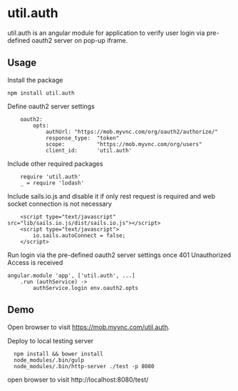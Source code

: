 # util.auth
util.auth is an angular module for application to verify user login via pre-defined oauth2 server on pop-up iframe. 

## Usage
Install the package
```
npm install util.auth
```

Define oauth2 server settings 
```
	oauth2:
		opts:
			authUrl: "https://mob.myvnc.com/org/oauth2/authorize/"
			response_type:	"token"
			scope:			"https://mob.myvnc.com/org/users"
			client_id:		'util.auth'
```

Include other required packages
```
	require 'util.auth'
	_ = require 'lodash'
```

Include sails.io.js and disable it if only rest request is required and web socket connection is not necessary
```
	<script type="text/javascript" src="lib/sails.io.js/dist/sails.io.js"></script>
	<script type="text/javascript">
		io.sails.autoConnect = false;
	</script>
```

Run login via the pre-defined oauth2 server settings once 401 Unauthorized Access is received 
```
angular.module 'app', ['util.auth', ...]
	.run (authService) ->
		authService.login env.oauth2.opts
```

## Demo
Open browser to visit https://mob.myvnc.com/util.auth.

Deploy to local testing server
```
  npm install && bower install
  node_modules/.bin/gulp
  node_modules/.bin/http-server ./test -p 8080
```
open browser to visit http://localhost:8080/test/
